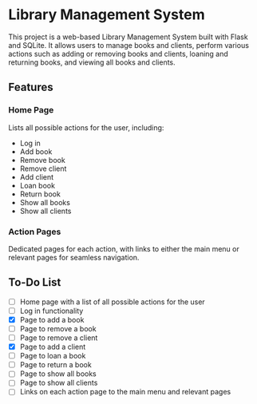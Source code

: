 # Library Management System

This project is a web-based Library Management System built with Flask and SQLite. It allows users to manage books and clients, perform various actions such as adding or removing books and clients, loaning and returning books, and viewing all books and clients.

## Features

### Home Page
Lists all possible actions for the user, including:
- Log in
- Add book
- Remove book
- Remove client
- Add client
- Loan book
- Return book
- Show all books
- Show all clients

### Action Pages
Dedicated pages for each action, with links to either the main menu or relevant pages for seamless navigation.

## To-Do List

- [ ] Home page with a list of all possible actions for the user
- [ ] Log in functionality
- [X] Page to add a book
- [ ] Page to remove a book
- [ ] Page to remove a client
- [X] Page to add a client
- [ ] Page to loan a book
- [ ] Page to return a book
- [ ] Page to show all books
- [ ] Page to show all clients
- [ ] Links on each action page to the main menu and relevant pages